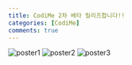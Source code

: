 ```yaml
---
title: CodiMe 2차 베타 릴리즈합니다!!
categories: [CodiMe]
comments: true
---
```


![poster1](https://user-images.githubusercontent.com/65387279/137575188-4e77cd24-e8ca-43b5-8c60-568575c60fb7.png)
![poster2](https://user-images.githubusercontent.com/65387279/137575192-e00d5532-0981-4e73-b876-0ec497c56114.jpg)
![poster3](https://user-images.githubusercontent.com/65387279/137575193-156859b2-7f66-4754-a6e1-1e310cdbc419.png)
